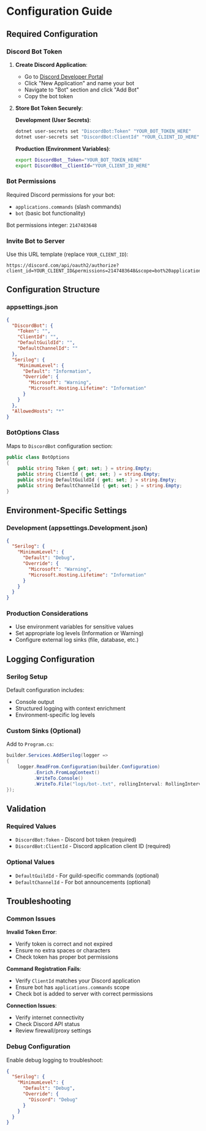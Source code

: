 # Configuration Guide

## Required Configuration

### Discord Bot Token

1. **Create Discord Application**:
   - Go to [Discord Developer Portal](https://discord.com/developers/applications)
   - Click "New Application" and name your bot
   - Navigate to "Bot" section and click "Add Bot"
   - Copy the bot token

2. **Store Bot Token Securely**:

   **Development (User Secrets)**:
   ```bash
   dotnet user-secrets set "DiscordBot:Token" "YOUR_BOT_TOKEN_HERE"
   dotnet user-secrets set "DiscordBot:ClientId" "YOUR_CLIENT_ID_HERE"
   ```

   **Production (Environment Variables)**:
   ```bash
   export DiscordBot__Token="YOUR_BOT_TOKEN_HERE"
   export DiscordBot__ClientId="YOUR_CLIENT_ID_HERE"
   ```

### Bot Permissions

Required Discord permissions for your bot:
- `applications.commands` (slash commands)
- `bot` (basic bot functionality)

Bot permissions integer: `2147483648`

### Invite Bot to Server

Use this URL template (replace `YOUR_CLIENT_ID`):
```
https://discord.com/api/oauth2/authorize?client_id=YOUR_CLIENT_ID&permissions=2147483648&scope=bot%20applications.commands
```

## Configuration Structure

### appsettings.json
```json
{
  "DiscordBot": {
    "Token": "",
    "ClientId": "",
    "DefaultGuildId": "",
    "DefaultChannelId": ""
  },
  "Serilog": {
    "MinimumLevel": {
      "Default": "Information",
      "Override": {
        "Microsoft": "Warning",
        "Microsoft.Hosting.Lifetime": "Information"
      }
    }
  },
  "AllowedHosts": "*"
}
```

### BotOptions Class
Maps to `DiscordBot` configuration section:

```csharp
public class BotOptions
{
    public string Token { get; set; } = string.Empty;
    public string ClientId { get; set; } = string.Empty;
    public string DefaultGuildId { get; set; } = string.Empty;
    public string DefaultChannelId { get; set; } = string.Empty;
}
```

## Environment-Specific Settings

### Development (appsettings.Development.json)
```json
{
  "Serilog": {
    "MinimumLevel": {
      "Default": "Debug",
      "Override": {
        "Microsoft": "Warning",
        "Microsoft.Hosting.Lifetime": "Information"
      }
    }
  }
}
```

### Production Considerations
- Use environment variables for sensitive values
- Set appropriate log levels (Information or Warning)
- Configure external log sinks (file, database, etc.)

## Logging Configuration

### Serilog Setup
Default configuration includes:
- Console output
- Structured logging with context enrichment
- Environment-specific log levels

### Custom Sinks (Optional)
Add to `Program.cs`:
```csharp
builder.Services.AddSerilog(logger =>
{
    logger.ReadFrom.Configuration(builder.Configuration)
          .Enrich.FromLogContext()
          .WriteTo.Console()
          .WriteTo.File("logs/bot-.txt", rollingInterval: RollingInterval.Day);
});
```

## Validation

### Required Values
- `DiscordBot:Token` - Discord bot token (required)
- `DiscordBot:ClientId` - Discord application client ID (required)

### Optional Values
- `DefaultGuildId` - For guild-specific commands (optional)
- `DefaultChannelId` - For bot announcements (optional)

## Troubleshooting

### Common Issues

**Invalid Token Error**:
- Verify token is correct and not expired
- Ensure no extra spaces or characters
- Check token has proper bot permissions

**Command Registration Fails**:
- Verify `ClientId` matches your Discord application
- Ensure bot has `applications.commands` scope
- Check bot is added to server with correct permissions

**Connection Issues**:
- Verify internet connectivity
- Check Discord API status
- Review firewall/proxy settings

### Debug Configuration
Enable debug logging to troubleshoot:
```json
{
  "Serilog": {
    "MinimumLevel": {
      "Default": "Debug",
      "Override": {
        "Discord": "Debug"
      }
    }
  }
}
```